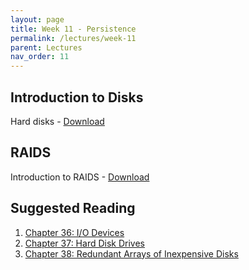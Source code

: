 ```yaml
---
layout: page
title: Week 11 - Persistence
permalink: /lectures/week-11
parent: Lectures
nav_order: 11
---
```


## Introduction to Disks

Hard disks - [Download](https://karthikv1392.github.io/cs3301_osn_2024/slides/OSN_L21.pdf)

## RAIDS

Introduction to RAIDS - [Download](https://karthikv1392.github.io/cs3301_osn_2024/slides/OSN_L22.pdf)


## Suggested Reading

1. [Chapter 36: I/O Devices](https://pages.cs.wisc.edu/~remzi/OSTEP/file-devices.pdf)
2. [Chapter 37: Hard Disk Drives](https://pages.cs.wisc.edu/~remzi/OSTEP/file-disks.pdf)
3. [Chapter 38: Redundant Arrays of Inexpensive Disks](https://pages.cs.wisc.edu/~remzi/OSTEP/file-raid.pdf)

